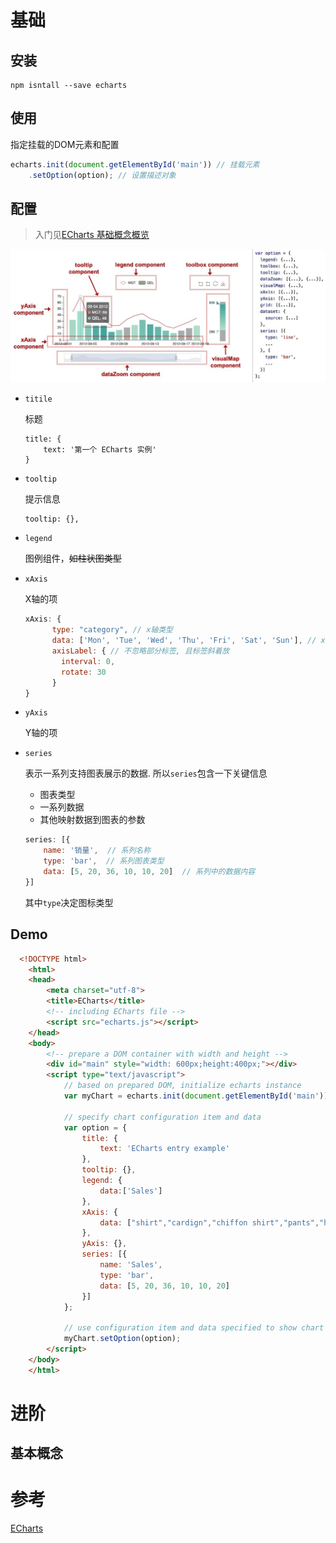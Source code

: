 # 基础

## 安装

```shell
npm isntall --save echarts
```

## 使用

指定挂载的DOM元素和配置

```javascript
echarts.init(document.getElementById('main')) // 挂载元素
    .setOption(option); // 设置描述对象
```

## 配置

> 入门见[ECharts 基础概念概览](https://echarts.apache.org/zh/tutorial.html#ECharts%20%E5%9F%BA%E7%A1%80%E6%A6%82%E5%BF%B5%E6%A6%82%E8%A7%88)

![image-20201210132911227](.ECharts/image-20201210132911227.png)

* `titile`

  标题

  ```
  title: {
      text: '第一个 ECharts 实例'
  }
  ```

* `tooltip`

  提示信息

  ```
  tooltip: {},
  ```

* `legend`

  图例组件，~~如柱状图类型~~

* `xAxis`

  X轴的项

  ```javascript
  xAxis: {
        type: "category", // x轴类型
        data: ['Mon', 'Tue', 'Wed', 'Thu', 'Fri', 'Sat', 'Sun'], // x周数据
        axisLabel: { // 不忽略部分标签, 且标签斜着放
          interval: 0,
          rotate: 30 
        }
  }
  ```

  

* `yAxis`

  Y轴的项

* `series`

  表示一系列支持图表展示的数据. 所以`series`包含一下关键信息

  * 图表类型
  * 一系列数据
  * 其他映射数据到图表的参数

  ```javascript
  series: [{
      name: '销量',  // 系列名称
      type: 'bar',  // 系列图表类型
      data: [5, 20, 36, 10, 10, 20]  // 系列中的数据内容
  }]
  ```

  其中`type`决定图标类型

## Demo

```html
  <!DOCTYPE html>
    <html>
    <head>
        <meta charset="utf-8">
        <title>ECharts</title>
        <!-- including ECharts file -->
        <script src="echarts.js"></script>
    </head>
    <body>
        <!-- prepare a DOM container with width and height -->
        <div id="main" style="width: 600px;height:400px;"></div>
        <script type="text/javascript">
            // based on prepared DOM, initialize echarts instance
            var myChart = echarts.init(document.getElementById('main'));
  
            // specify chart configuration item and data
            var option = {
                title: {
                    text: 'ECharts entry example'
                },
                tooltip: {},
                legend: {
                    data:['Sales']
                },
                xAxis: {
                    data: ["shirt","cardign","chiffon shirt","pants","heels","socks"]
                },
                yAxis: {},
                series: [{
                    name: 'Sales',
                    type: 'bar',
                    data: [5, 20, 36, 10, 10, 20]
                }]
            };
        
            // use configuration item and data specified to show chart
            myChart.setOption(option);
        </script>
    </body>
    </html>
```

# 进阶

## 基本概念





# 参考

[ECharts](https://echarts.apache.org/zh/option.html)



